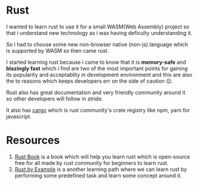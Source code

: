# Rust

I wanted to learn rust to use it for a small WASM(Web Assembly) project so that i understand new technology as i was having deficulty understanding it.

So i had to choose some new non-browser native (non-js) language which is supported by WASM so then came rust.

I started learning rust because i came to know that it is **memory-safe** and **blazingly fast** which i find are two of the most important points for gaining its popularity and acceptablity in development environment and this are also the to reasons which keeps developers err on the side of caution :wink:.

Rust also has great documentation and very friendly community around it so other developers will follow in stride.

It also has [cargo](https://crates.io/) which is rust community's crate registry like npm, yarn for javascript.

# Resources

1. [Rust Book](https://doc.rust-lang.org/book/) is a book which will help you learn rust which is open-source free for all made by rust community for beginners to learn rust.
2. [Rust by Example](https://doc.rust-lang.org/stable/rust-by-example/) is a another learning path where we can learn rust by performing some predefined task and learn some concept around it.